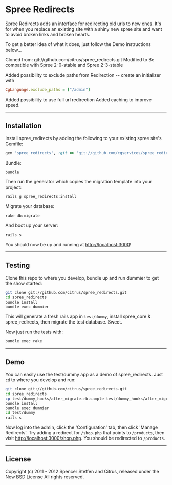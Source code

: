 # Spree Redirects

Spree Redirects adds an interface for redirecting old urls to new ones. It's for when you replace an existing site with a shiny new spree site and want to avoid broken links and broken hearts.

To get a better idea of what it does, just follow the Demo instructions below...

Cloned from: git://github.com/citrus/spree_redirects.git
Modified to Be compatible with Spree 2-0-stable and Spree 2-3-stable

Added possibility to exclude paths from Redirection
-- create an initializer with
```ruby
CgLanguage.exclude_paths = ["/admin"]
```

Added possibility to use full url redirection
Added caching to improve speed.

------------------------------------------------------------------------------
Installation
------------------------------------------------------------------------------

Install spree_redirects by adding the following to your existing spree site's Gemfile:

```ruby
gem 'spree_redirects', :git => 'git://github.com/cgservices/spree_redirects.git'
```

Bundle:

```bash
bundle
```

Then run the generator which copies the migration template into your project:

```bash
rails g spree_redirects:install
```

Migrate your database:

```bash
rake db:migrate
```

And boot up your server:

```bash
rails s
```

You should now be up and running at [http://localhost:3000](http://localhost:3000)!


------------------------------------------------------------------------------
Testing
------------------------------------------------------------------------------

Clone this repo to where you develop, bundle up and run dummier to get the show started:

```bash
git clone git://github.com/citrus/spree_redirects.git
cd spree_redirects
bundle install
bundle exec dummier
```

This will generate a fresh rails app in `test/dummy`, install spree_core & spree_redirects, then migrate the test database. Sweet.

Now just run the tests with:

```bash
bundle exec rake
```


------------------------------------------------------------------------------
Demo
------------------------------------------------------------------------------

You can easily use the test/dummy app as a demo of spree_redirects. Just `cd` to where you develop and run:

```bash
git clone git://github.com/citrus/spree_redirects.git
cd spree_redirects
cp test/dummy_hooks/after_migrate.rb.sample test/dummy_hooks/after_migrate.rb
bundle install
bundle exec dummier
cd test/dummy
rails s
```

Now log into the admin, click the 'Configuration' tab, then click 'Manage Redirects'. Try adding a redirect for `/shop.php` that points to `/products`, then visit [http://localhost:3000/shop.php](http://localhost:3000/shop.php). You should be redirected to `/products`.

------------------------------------------------------------------------------
License
------------------------------------------------------------------------------

Copyright (c) 2011 - 2012 Spencer Steffen and Citrus, released under the New BSD License All rights reserved.

